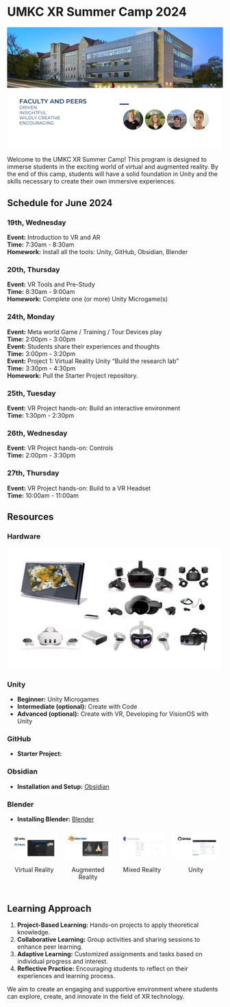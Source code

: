 # UMKC XR Summer Camp 2024

![A photo of the outside of the Plaster Free Enterprise and Research Center at UMKC](6.png)

Welcome to the UMKC XR Summer Camp! This program is designed to immerse students in the exciting world of virtual and augmented reality. By the end of this camp, students will have a solid foundation in Unity and the skills necessary to create their own immersive experiences.

## Schedule for June 2024

### 19th, Wednesday
**Event:** Introduction to VR and AR  
**Time:** 7:30am - 8:30am  
**Homework:** Install all the tools: Unity, GitHub, Obsidian, Blender

### 20th, Thursday
**Event:** VR Tools and Pre-Study  
**Time:** 8:30am - 9:00am  
**Homework:** Complete one (or more) Unity Microgame(s)

### 24th, Monday
**Event:** Meta world Game / Training / Tour Devices play  
**Time:** 2:00pm - 3:00pm  
**Event:** Students share their experiences and thoughts  
**Time:** 3:00pm - 3:20pm  
**Event:** Project 1: Virtual Reality Unity “Build the research lab”  
**Time:** 3:30pm - 4:30pm  
**Homework:** Pull the Starter Project repository.

### 25th, Tuesday
**Event:** VR Project hands-on: Build an interactive environment  
**Time:** 1:30pm - 2:30pm  

### 26th, Wednesday
**Event:** VR Project hands-on: Controls  
**Time:** 2:00pm - 3:30pm  

### 27th, Thursday
**Event:** VR Project hands-on: Build to a VR Headset  
**Time:** 10:00am - 11:00am  

## Resources

### Hardware

![A combination of many photos of headsets and displays.](14.png)

### Unity
- **Beginner:** Unity Microgames
- **Intermediate (optional):** Create with Code
- **Advanced (optional):** Create with VR, Developing for VisionOS with Unity

### GitHub
- **Starter Project:**

### Obsidian
- **Installation and Setup:** [Obsidian](https://obsidian.md)

### Blender
- **Installing Blender:** [Blender](https://www.blender.org)

<div style="display: flex; flex-wrap: wrap; justify-content: space-around;">
  <div style="flex: 1; margin: 10px;">
    <img src="27.png" alt="Virtual Reality" style="width: 100%; height: auto;">
    <p style="text-align: center;">Virtual Reality</p>
  </div>
  <div style="flex: 1; margin: 10px;">
    <img src="28.png" alt="Augmented Reality" style="width: 100%; height: auto;">
    <p style="text-align: center;">Augmented Reality</p>
  </div>
  <div style="flex: 1; margin: 10px;">
    <img src="29.png" alt="Mixed Reality" style="width: 100%; height: auto;">
    <p style="text-align: center;">Mixed Reality</p>
  </div>
  <div style="flex: 1; margin: 10px;">
    <img src="30.png" alt="Unity" style="width: 100%; height: auto;">
    <p style="text-align: center;">Unity</p>
  </div>
</div>

## Learning Approach

1. **Project-Based Learning:** Hands-on projects to apply theoretical knowledge.
2. **Collaborative Learning:** Group activities and sharing sessions to enhance peer learning.
3. **Adaptive Learning:** Customized assignments and tasks based on individual progress and interest.
4. **Reflective Practice:** Encouraging students to reflect on their experiences and learning process.

We aim to create an engaging and supportive environment where students can explore, create, and innovate in the field of XR technology.
